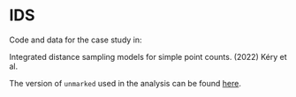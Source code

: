 IDS
===

Code and data for the case study in:

Integrated distance sampling models for simple point counts. (2022) Kéry et al.

The version of `unmarked` used in the analysis can be found [here](https://github.com/kenkellner/unmarked/tree/IDS).

